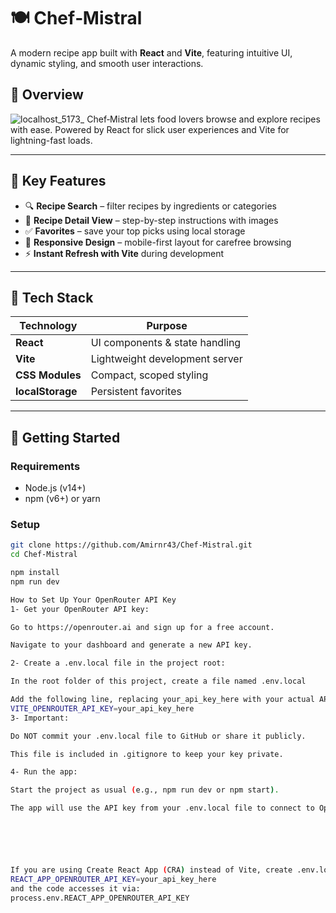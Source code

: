 # 🍽️ Chef‑Mistral

A modern recipe app built with **React** and **Vite**, featuring intuitive UI, dynamic styling, and smooth user interactions.


## 🧭 Overview
![localhost_5173_](https://github.com/user-attachments/assets/4e96caaf-5cc6-4155-8e0a-050fccacc125)
Chef‑Mistral lets food lovers browse and explore recipes with ease. Powered by React for slick user experiences and Vite for lightning-fast loads.

---

## 🌟 Key Features

- 🔍 **Recipe Search** – filter recipes by ingredients or categories  
- 📄 **Recipe Detail View** – step-by-step instructions with images  
- ✅ **Favorites** – save your top picks using local storage  
- 🎨 **Responsive Design** – mobile-first layout for carefree browsing  
- ⚡ **Instant Refresh with Vite** during development  

---

## 🧱 Tech Stack

| Technology        | Purpose                         |
|-------------------|---------------------------------|
| **React**         | UI components & state handling |
| **Vite**          | Lightweight development server |
| **CSS Modules**   | Compact, scoped styling         |
| **localStorage**  | Persistent favorites           |

---

## 🚀 Getting Started

### Requirements

- Node.js (v14+)  
- npm (v6+) or yarn  

### Setup

```bash
git clone https://github.com/Amirnr43/Chef-Mistral.git
cd Chef-Mistral

npm install
npm run dev

How to Set Up Your OpenRouter API Key
1- Get your OpenRouter API key:

Go to https://openrouter.ai and sign up for a free account.

Navigate to your dashboard and generate a new API key.

2- Create a .env.local file in the project root:

In the root folder of this project, create a file named .env.local

Add the following line, replacing your_api_key_here with your actual API key:
VITE_OPENROUTER_API_KEY=your_api_key_here
3- Important:

Do NOT commit your .env.local file to GitHub or share it publicly.

This file is included in .gitignore to keep your key private.

4- Run the app:

Start the project as usual (e.g., npm run dev or npm start).

The app will use the API key from your .env.local file to connect to OpenRouter.






If you are using Create React App (CRA) instead of Vite, create .env.local with:
REACT_APP_OPENROUTER_API_KEY=your_api_key_here
and the code accesses it via:
process.env.REACT_APP_OPENROUTER_API_KEY
